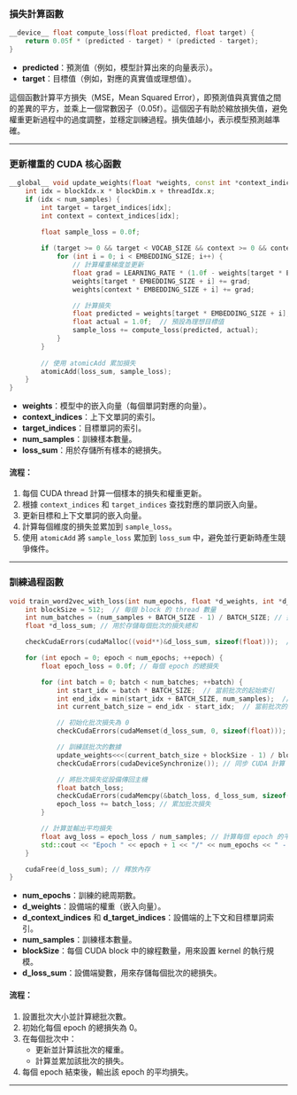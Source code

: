 ### 損失計算函數

```cpp
__device__ float compute_loss(float predicted, float target) {
    return 0.05f * (predicted - target) * (predicted - target);
}
```
- **predicted**：預測值（例如，模型計算出來的向量表示）。
- **target**：目標值（例如，對應的真實值或理想值）。

這個函數計算平方損失（MSE，Mean Squared Error），即預測值與真實值之間的差異的平方，並乘上一個常數因子（0.05f）。這個因子有助於縮放損失值，避免權重更新過程中的過度調整，並穩定訓練過程。損失值越小，表示模型預測越準確。

---

### 更新權重的 CUDA 核心函數

```cpp
__global__ void update_weights(float *weights, const int *context_indices, const int *target_indices, int num_samples, float *loss_sum) {
    int idx = blockIdx.x * blockDim.x + threadIdx.x;
    if (idx < num_samples) {
        int target = target_indices[idx];
        int context = context_indices[idx];
        
        float sample_loss = 0.0f;

        if (target >= 0 && target < VOCAB_SIZE && context >= 0 && context < VOCAB_SIZE) {
            for (int i = 0; i < EMBEDDING_SIZE; i++) {
                // 計算權重梯度並更新
                float grad = LEARNING_RATE * (1.0f - weights[target * EMBEDDING_SIZE + i]);
                weights[target * EMBEDDING_SIZE + i] += grad;
                weights[context * EMBEDDING_SIZE + i] += grad;

                // 計算損失
                float predicted = weights[target * EMBEDDING_SIZE + i];
                float actual = 1.0f;  // 預設為理想目標值
                sample_loss += compute_loss(predicted, actual);
            }
        }
        
        // 使用 atomicAdd 累加損失
        atomicAdd(loss_sum, sample_loss);
    }
}
```

- **weights**：模型中的嵌入向量（每個單詞對應的向量）。
- **context_indices**：上下文單詞的索引。
- **target_indices**：目標單詞的索引。
- **num_samples**：訓練樣本數量。
- **loss_sum**：用於存儲所有樣本的總損失。

#### 流程：
1. 每個 CUDA thread 計算一個樣本的損失和權重更新。
2. 根據 `context_indices` 和 `target_indices` 查找對應的單詞嵌入向量。
3. 更新目標和上下文單詞的嵌入向量。
4. 計算每個維度的損失並累加到 `sample_loss`。
5. 使用 `atomicAdd` 將 `sample_loss` 累加到 `loss_sum` 中，避免並行更新時產生競爭條件。

---

### 訓練過程函數

```cpp
void train_word2vec_with_loss(int num_epochs, float *d_weights, int *d_context_indices, int *d_target_indices, int num_samples) {
    int blockSize = 512;  // 每個 block 的 thread 數量
    int num_batches = (num_samples + BATCH_SIZE - 1) / BATCH_SIZE; // 批次數量
    float *d_loss_sum; // 用於存儲每個批次的損失總和

    checkCudaErrors(cudaMalloc((void**)&d_loss_sum, sizeof(float)));  // 在設備上分配內存

    for (int epoch = 0; epoch < num_epochs; ++epoch) {
        float epoch_loss = 0.0f; // 每個 epoch 的總損失

        for (int batch = 0; batch < num_batches; ++batch) {
            int start_idx = batch * BATCH_SIZE;  // 當前批次的起始索引
            int end_idx = min(start_idx + BATCH_SIZE, num_samples);  // 當前批次的結束索引
            int current_batch_size = end_idx - start_idx;  // 當前批次的樣本數量

            // 初始化批次損失為 0
            checkCudaErrors(cudaMemset(d_loss_sum, 0, sizeof(float)));

            // 訓練該批次的數據
            update_weights<<<(current_batch_size + blockSize - 1) / blockSize, blockSize>>>(d_weights, &d_context_indices[start_idx], &d_target_indices[start_idx], current_batch_size, d_loss_sum);
            checkCudaErrors(cudaDeviceSynchronize()); // 同步 CUDA 計算

            // 將批次損失從設備傳回主機
            float batch_loss;
            checkCudaErrors(cudaMemcpy(&batch_loss, d_loss_sum, sizeof(float), cudaMemcpyDeviceToHost));
            epoch_loss += batch_loss; // 累加批次損失
        }

        // 計算並輸出平均損失
        float avg_loss = epoch_loss / num_samples; // 計算每個 epoch 的平均損失
        std::cout << "Epoch " << epoch + 1 << "/" << num_epochs << " - Average Loss: " << avg_loss << std::endl;
    }

    cudaFree(d_loss_sum); // 釋放內存
}
```

- **num_epochs**：訓練的總周期數。
- **d_weights**：設備端的權重（嵌入向量）。
- **d_context_indices** 和 **d_target_indices**：設備端的上下文和目標單詞索引。
- **num_samples**：訓練樣本數量。
- **blockSize**：每個 CUDA block 中的線程數量，用來設置 kernel 的執行規模。
- **d_loss_sum**：設備端變數，用來存儲每個批次的總損失。

#### 流程：
1. 設置批次大小並計算總批次數。
2. 初始化每個 epoch 的總損失為 0。
3. 在每個批次中：
   - 更新並計算該批次的權重。
   - 計算並累加該批次的損失。
4. 每個 epoch 結束後，輸出該 epoch 的平均損失。

---

